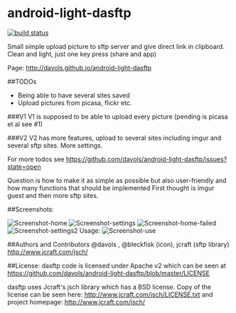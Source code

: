 android-light-dasftp
===================
[![build status](http://ci.gitb.it/projects/5/status.png?ref=master)](http://ci.gitb.it/projects/5?ref=master)

Small simple upload picture to sftp server and give direct link in clipboard. Clean and light, just one key press (share and app)


Page: http://davols.github.io/android-light-dasftp


##TODOs
- Being able to have several sites saved
- Upload pictures from picasa, flickr etc.

###V1
V1 is supposed to be able to upload every picture (pending is picasa et al see #1)

###V2
V2 has more features, upload to several sites including imgur and several sftp sites. More settings.

For more todos see https://github.com/davols/android-light-dasftp/issues?state=open

Question is how to make it as simple as possible but also user-friendly and how many functions that should be implemented
First thought is imgur guest and then more sftp sites.

##Screenshots:

![Screenshot-home](http://davols.github.io/android-light-dasftp/images/home.png)
![Screenshot-settings](http://davols.github.io/android-light-dasftp/images/settings.png)
![Screenshot-home-failed](http://davols.github.io/android-light-dasftp/images/home_failed.png)
![Screenshot-settings2](http://davols.github.io/android-light-dasftp/images/settings2.png)
Usage:
![Screenshot-use](http://davols.github.io/android-light-dasftp/images/useupload.png)

##Authors and Contributors
@davols , @bleckfisk (icon), jcraft (sftp library)  http://www.jcraft.com/jsch/

##License: 
dasftp code is licensed under Apache v2 which can be seen at https://github.com/davols/android-light-dasftp/blob/master/LICENSE 

dasftp uses Jcraft's jsch library which has a BSD license. Copy of the license can be seen here: http://www.jcraft.com/jsch/LICENSE.txt and project homepage: http://www.jcraft.com/jsch/
